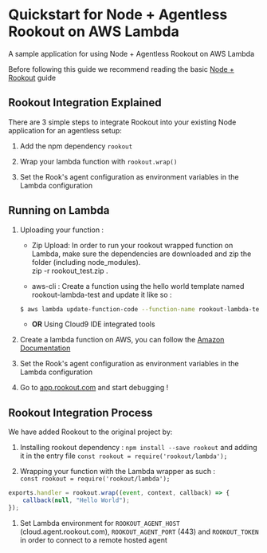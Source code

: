 # Quickstart for Node + Agentless Rookout on AWS Lambda

A sample application for using Node + Agentless Rookout on AWS Lambda

Before following this guide we recommend reading the basic [Node + Rookout] guide


## Rookout Integration Explained

There are 3 simple steps to integrate Rookout into your existing Node application for an agentless setup:

1. Add the npm dependency `rookout`

1. Wrap your lambda function with `rookout.wrap()`

1. Set the Rook's agent configuration as environment variables in the Lambda configuration


## Running on Lambda

1. Uploading your function : 
    - Zip Upload: In order to run your rookout wrapped function on Lambda, make sure the dependencies are downloaded and zip
    the folder (including node_modules).  
    zip -r rookout_test.zip .

    - aws-cli : Create a function using the hello world template named rookout-lambda-test and update it like so :
    ```bash
    $ aws lambda update-function-code --function-name rookout-lambda-test --zip-file fileb://rookout_test.zip --region {REGION}
    ```

    - **OR** Using Cloud9 IDE integrated tools
    

1. Create a lambda function on AWS, you can follow the [Amazon Documentation](https://docs.aws.amazon.com/lambda/latest/dg/get-started-create-function.html)

1. Set the Rook's agent configuration as environment variables in the Lambda configuration

1. Go to [app.rookout.com](https://app.rookout.com) and start debugging !


## Rookout Integration Process

We have added Rookout to the original project by:
1. Installing rookout dependency : `npm install --save rookout` and adding it in the entry file `const rookout = require('rookout/lambda');`

1. Wrapping your function with the Lambda wrapper as such :  
`const rookout = require('rookout/lambda');`

```javascript
exports.handler = rookout.wrap((event, context, callback) => {
    callback(null, "Hello World");
});
```
    
1. Set Lambda environment for `ROOKOUT_AGENT_HOST` (cloud.agent.rookout.com), `ROOKOUT_AGENT_PORT` (443) and `ROOKOUT_TOKEN` in order to connect to a remote hosted agent
    

[Node + Rookout]: https://rookout.github.io/tutorials/node
